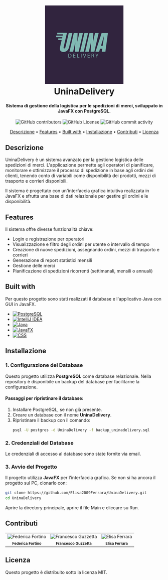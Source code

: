 <h1 align="center">
  <br>
  <a href="#"><img src="https://github.com/Elisa2009Ferrara/UninaDelivery/blob/main/OO/src/main/resources/images/UninaIconaNuova.png" width="250"></a>
  <br>
  UninaDelivery
  <br>
</h1>

<h4 align="center">Sistema di gestione della logistica per le spedizioni di merci, sviluppato in JavaFX con PostgreSQL.</h4>

<p align="center">
  <img src="https://img.shields.io/github/contributors/Elisa2009Ferrara/UninaDelivery" alt="GitHub contributors">
  <img src="https://img.shields.io/github/license/Elisa2009Ferrara/UninaDelivery" alt="GitHub License">
  <img src="https://img.shields.io/github/commit-activity/t/Elisa2009Ferrara/UninaDelivery/main" alt="GitHub commit activity">
</p>

<p align="center">
  <a href="#descrizione">Descrizione</a> •
  <a href="#features">Features</a> •
  <a href="#built-with">Built with</a> •
  <a href="#installazione">Installazione</a> •
  <a href="#contributi">Contributi</a> •
  <a href="#licenza">Licenza</a>
</p>

## Descrizione
UninaDelivery è un sistema avanzato per la gestione logistica delle spedizioni di merci. L'applicazione permette agli operatori di pianificare, monitorare e ottimizzare il processo di spedizione in base agli ordini dei clienti, tenendo conto di variabili come disponibilità dei prodotti, mezzi di trasporto e corrieri disponibili.

Il sistema è progettato con un'interfaccia grafica intuitiva realizzata in JavaFX e sfrutta una base di dati relazionale per gestire gli ordini e le disponibilità.

## Features
Il sistema offre diverse funzionalità chiave:
- Login e registrazione per operatori
- Visualizzazione e filtro degli ordini per utente o intervallo di tempo
- Creazione di nuove spedizioni, assegnando ordini, mezzi di trasporto e corrieri
- Generazione di report statistici mensili
- Gestione delle merci
- Pianificazione di spedizioni ricorrenti (settimanali, mensili o annuali)

## Built with
Per questo progetto sono stati realizzati il database e l'applicativo Java con GUI in JavaFX.

* [![PostgreSQL][PostgreSQL-logo]][PostgreSQL-url]
* [![IntelliJ IDEA][IntelliJ-logo]][IntelliJ-url]
* [![Java][Java-logo]][Java-url]
* [![JavaFX][JavaFX-logo]][JavaFX-url]
* [![CSS][CSS-logo]][CSS-url]

[PostgreSQL-logo]: https://img.shields.io/badge/PostgreSQL-316192?style=for-the-badge&logo=postgresql&logoColor=white
[PostgreSQL-url]: https://www.postgresql.org/

[IntelliJ-logo]: https://img.shields.io/badge/IntelliJ_IDEA-000000?style=for-the-badge&logo=intellij-idea&logoColor=white
[IntelliJ-url]: https://www.jetbrains.com/idea/

[Java-logo]: https://img.shields.io/badge/Java-ED8B00?style=for-the-badge&logo=openjdk&logoColor=white
[Java-url]: https://www.java.com/

[JavaFX-logo]: https://img.shields.io/badge/JavaFX-43853D?style=for-the-badge&logo=java&logoColor=white
[JavaFX-url]: https://openjfx.io/

[CSS-logo]: https://img.shields.io/badge/CSS-1572B6?style=for-the-badge&logo=css3&logoColor=white
[CSS-url]: https://developer.mozilla.org/en-US/docs/Web/CSS

## Installazione
### 1. Configurazione del Database
Questo progetto utilizza **PostgreSQL** come database relazionale. Nella repository è disponibile un backup del database per facilitarne la configurazione.

#### Passaggi per ripristinare il database:
1. Installare PostgreSQL, se non già presente.
2. Creare un database con il nome **UninaDelivery**.
3. Ripristinare il backup con il comando:
   ```sh
   psql -U postgres -d UninaDelivery -f backup_uninadelivery.sql
   ```

### 2. Credenziali del Database
Le credenziali di accesso al database sono state fornite via email.

### 3. Avvio del Progetto
Il progetto utilizza **JavaFX** per l'interfaccia grafica. Se non si ha ancora il progetto sul PC, clonarlo con:
```sh
git clone https://github.com/Elisa2009Ferrara/UninaDelivery.git
cd UninaDelivery
```
Aprire la directory principale, aprire il file Main e cliccare su Run.

## Contributi
<p align="center">
  <table>
    <tr>
      <td align="center">
        <img src="https://avatars.githubusercontent.com/u/147719961?v=4" width="100px;" alt="Federica Fortino"/><br />
        <sub><b>Federica Fortino</b></sub>
      </td>
      <td align="center">
        <img src="https://avatars.githubusercontent.com/u/147701593?v=4" width="100px;" alt="Francesco Guzzetta"/><br />
        <sub><b>Francesco Guzzetta</b></sub>
      </td>
      <td align="center">
        <img src="https://avatars.githubusercontent.com/u/148976556?v=4" width="100px;" alt="Elisa Ferrara"/><br />
        <sub><b>Elisa Ferrara</b></sub>
      </td>
    </tr>
  </table>
</p>

## Licenza
Questo progetto è distribuito sotto la licenza MIT.
